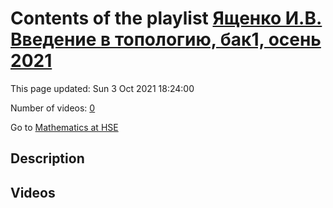 # Contents of the playlist [Ященко И.В. Введение в топологию, бак1, осень 2021](https://www.youtube.com/playlist?list=PLq3E5oubNNoCvCWzMJhbkrNvxW5MYYuuY)

This page updated: Sun 3 Oct 2021 18:24:00

Number of videos: [0](#videos)

Go to [Mathematics at HSE](../README.md)

## Description



## Videos

